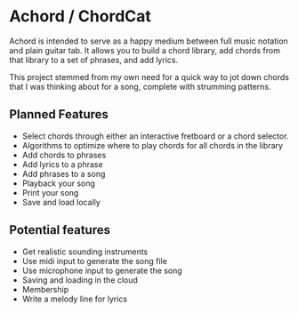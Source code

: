 # Achord / ChordCat
Achord is intended to serve as a happy medium between full music notation and plain guitar tab. It allows you to build a chord library, add chords from that library to a set of phrases, and add lyrics.

This project stemmed from my own need for a quick way to jot down chords that I was thinking about for a song, complete with strumming patterns.

## Planned Features
- Select chords through either an interactive fretboard or a chord selector.
- Algorithms to optimize where to play chords for all chords in the library
- Add chords to phrases
- Add lyrics to a phrase
- Add phrases to a song
- Playback your song
- Print your song
- Save and load locally

## Potential features
- Get realistic sounding instruments
- Use midi input to generate the song file
- Use microphone input to generate the song
- Saving and loading in the cloud
- Membership
- Write a melody line for lyrics

